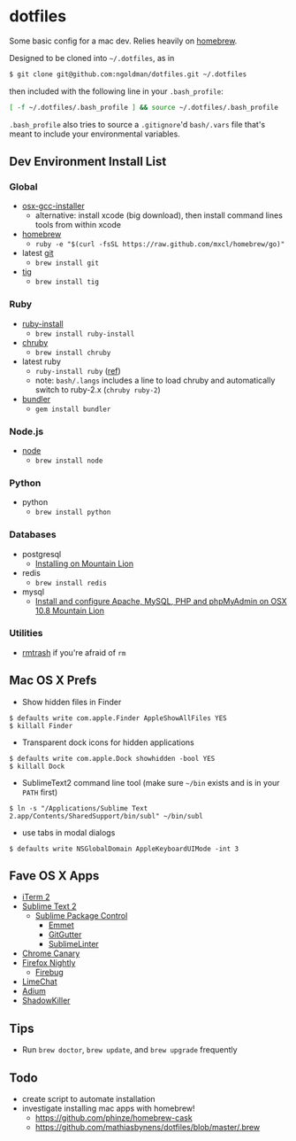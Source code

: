# dotfiles

Some basic config for a mac dev. Relies heavily on [homebrew](https://github.com/mxcl/homebrew).

Designed to be cloned into `~/.dotfiles`, as in

```sh
$ git clone git@github.com:ngoldman/dotfiles.git ~/.dotfiles
```

then included with the following line in your `.bash_profile`:

```sh
[ -f ~/.dotfiles/.bash_profile ] && source ~/.dotfiles/.bash_profile
```

`.bash_profile` also tries to source a `.gitignore`'d `bash/.vars` file that's meant to include your environmental variables.

## Dev Environment Install List

### Global

* [osx-gcc-installer](https://github.com/kennethreitz/osx-gcc-installer)
  * alternative: install xcode (big download), then install command lines tools from within xcode
* [homebrew](https://github.com/mxcl/homebrew/wiki/installation)
  * `ruby -e "$(curl -fsSL https://raw.github.com/mxcl/homebrew/go)"`
* latest [git](http://git-scm.com)
  * `brew install git`
* [tig](http://jonas.nitro.dk/tig)
  * `brew install tig`

### Ruby

* [ruby-install](https://github.com/postmodern/ruby-install)
  * `brew install ruby-install`
* [chruby](https://github.com/postmodern/chruby)
  * `brew install chruby`
* latest ruby
  * `ruby-install ruby` ([ref](https://github.com/postmodern/ruby-install#synopsis))
  * note: `bash/.langs` includes a line to load chruby and automatically switch to ruby-2.x (`chruby ruby-2`)
* [bundler](http://gembundler.com)
  * `gem install bundler`

### Node.js

* [node](http://nodejs.org)
  * `brew install node`

### Python

* python
  * `brew install python`

### Databases

* postgresql
  * [Installing on Mountain Lion](https://coderwall.com/p/1mni7w)
* redis
  * `brew install redis`
* mysql
  * [Install and configure Apache, MySQL, PHP and phpMyAdmin on OSX 10.8 Mountain Lion](http://coolestguyplanettech.com/downtown/install-and-configure-apache-mysql-php-and-phpmyadmin-osx-108-mountain-lion)

### Utilities

* [rmtrash](http://www.nightproductions.net/cli.htm) if you're afraid of `rm`


## Mac OS X Prefs

* Show hidden files in Finder

```
$ defaults write com.apple.Finder AppleShowAllFiles YES
$ killall Finder
```

* Transparent dock icons for hidden applications

```
$ defaults write com.apple.Dock showhidden -bool YES
$ killall Dock
```

* SublimeText2 command line tool (make sure `~/bin` exists and is in your `PATH` first)

```
$ ln -s "/Applications/Sublime Text 2.app/Contents/SharedSupport/bin/subl" ~/bin/subl
```

* use tabs in modal dialogs

```
$ defaults write NSGlobalDomain AppleKeyboardUIMode -int 3
```

## Fave OS X Apps

* [iTerm 2](http://www.iterm2.com/)
* [Sublime Text 2](http://www.sublimetext.com/2)
  * [Sublime Package Control](http://wbond.net/sublime_packages/package_control)
    * [Emmet](https://github.com/sergeche/emmet-sublime)
    * [GitGutter](https://github.com/jisaacks/GitGutter)
    * [SublimeLinter](https://github.com/SublimeLinter/SublimeLinter)
* [Chrome Canary](https://tools.google.com/dlpage/chromesxs/)
* [Firefox Nightly](http://nightly.mozilla.org/)
  * [Firebug](http://getfirebug.com/)
* [LimeChat](http://limechat.net/mac/)
* [Adium](http://adium.im/)
* [ShadowKiller](http://unsanity.com/haxies/shadowkiller/)

## Tips

* Run `brew doctor`, `brew update`, and `brew upgrade` frequently

## Todo

* create script to automate installation
* investigate installing mac apps with homebrew!
  * https://github.com/phinze/homebrew-cask
  * https://github.com/mathiasbynens/dotfiles/blob/master/.brew
